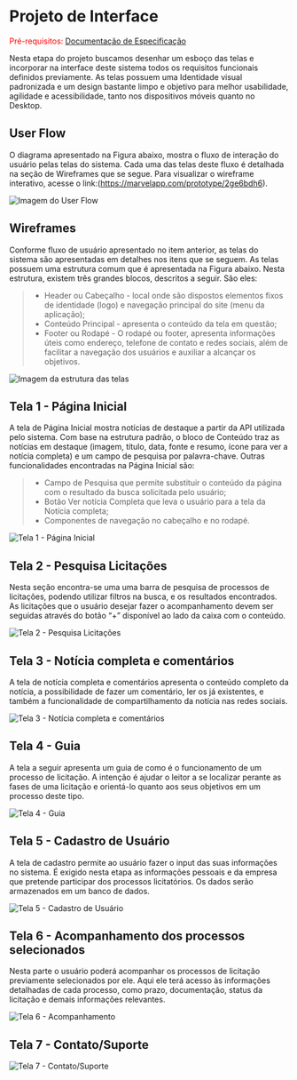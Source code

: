 
# Projeto de Interface

<span style="color:red">Pré-requisitos: <a href="2-Especificação do Projeto.md"> Documentação de Especificação</a></span>

Nesta etapa do projeto buscamos desenhar um esboço das telas e incorporar na interface deste sistema todos os requisitos funcionais definidos previamente. As telas possuem uma Identidade visual padronizada e um design bastante limpo e objetivo para melhor usabilidade, agilidade e acessibilidade, tanto nos dispositivos móveis quanto no Desktop.

## User Flow

O diagrama apresentado na Figura abaixo, mostra o fluxo de interação do usuário pelas telas do sistema. Cada uma das telas deste fluxo é detalhada na seção de Wireframes que se segue. Para visualizar o wireframe interativo, acesse o link:(https://marvelapp.com/prototype/2ge6bdh6).

![Imagem do User Flow](img/User%20Flow.png)

## Wireframes

Conforme fluxo de usuário apresentado no item anterior, as telas do sistema são apresentadas em detalhes nos itens que se seguem. As telas possuem uma estrutura comum que é apresentada na Figura abaixo. Nesta estrutura, existem três grandes blocos, descritos a seguir. São eles:

> - Header ou Cabeçalho - local onde são dispostos elementos fixos de identidade (logo) e navegação principal do site (menu da aplicação);
> - Conteúdo Principal - apresenta o conteúdo da tela em questão;
> - Footer ou Rodapé - O rodapé ou footer, apresenta informações úteis como endereço, telefone de contato e redes sociais, além de facilitar a navegação dos usuários e auxiliar a alcançar os objetivos.

![Imagem da estrutura das telas](img/estrutura%20telas.jpeg)

## Tela 1 - Página Inicial

A tela de Página Inicial mostra notícias de destaque a partir da API utilizada pelo sistema. Com base na estrutura padrão, o bloco de Conteúdo traz as notícias em destaque (imagem, título, data, fonte e resumo, ícone para ver a notícia completa) e um campo de pesquisa por palavra-chave. Outras funcionalidades encontradas na Página Inicial são:

> - Campo de Pesquisa que permite substituir o conteúdo da página com o resultado da busca solicitada pelo usuário;
> -	Botão  Ver notícia Completa que leva o usuário para a tela da Notícia completa;
> - Componentes de navegação no cabeçalho e no rodapé.

![Tela 1 - Página Inicial](img/Pagina%20inicial.PNG)

## Tela 2 - Pesquisa Licitações

Nesta seção encontra-se uma uma barra de pesquisa de processos de licitações, podendo utilizar filtros na busca, e os resultados encontrados. As licitações que o usuário desejar fazer o acompanhamento devem ser seguidas através do botão “+” disponível ao lado da caixa com o conteúdo.

![Tela 2 - Pesquisa Licitações](img/Pesquisa%20licita%C3%A7%C3%B5es.PNG)

## Tela 3 - Notícia completa e comentários

A tela de notícia completa e comentários apresenta o conteúdo completo da notícia, a possibilidade de fazer um comentário, ler os já existentes, e também a funcionalidade de compartilhamento da notícia nas redes sociais.

![Tela 3 - Notícia completa e comentários](img/Noticia%20completa.PNG)

## Tela 4 - Guia

A tela a seguir apresenta um guia de como é o funcionamento de um processo de licitação. A intenção é ajudar o leitor a se localizar perante as fases de uma licitação e orientá-lo quanto aos seus objetivos em um processo deste tipo.

![Tela 4 - Guia](img/Guia.PNG)

## Tela 5 - Cadastro de Usuário

A tela de cadastro permite ao usuário fazer o input das suas informações no sistema. É exigido nesta etapa as informações pessoais e da empresa que pretende participar dos processos licitatórios. Os dados serão armazenados em um banco de dados.

![Tela 5 - Cadastro de Usuário](img/Cadastro.PNG)

## Tela 6 - Acompanhamento dos processos selecionados

Nesta parte o usuário poderá acompanhar os processos de licitação previamente selecionados por ele. Aqui ele terá acesso às informações detalhadas de cada processo, como prazo, documentação, status da licitação e demais informações relevantes.

![Tela 6 - Acompanhamento](img/Acompanhamento%20dos%20processos.PNG)

## Tela 7 - Contato/Suporte

![Tela 7 - Contato/Suporte](img/Contato.suporte.PNG)
